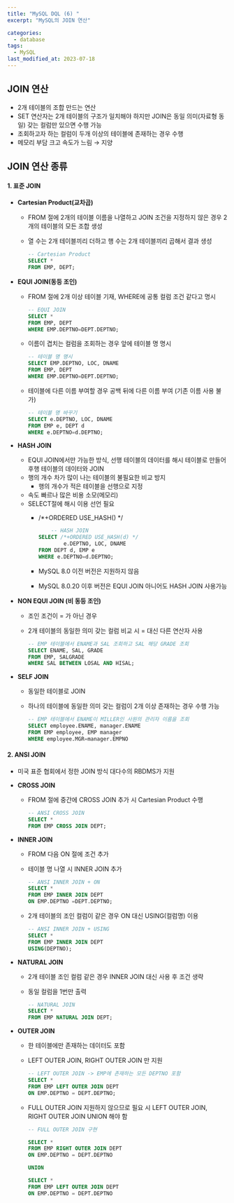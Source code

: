 ```yaml
---
title: "MySQL DQL (6) "
excerpt: "MySQL의 JOIN 연산"

categories:
  - database
tags:
  - MySQL
last_modified_at: 2023-07-18
---
```

## JOIN 연산

- 2개 테이블의 조합 만드는 연산
- SET 연산자는 2개 테이블의 구조가 일치해야 하지만 JOIN은 동일 의미(자료형 동일) 갖는 컬럼만 있으면 수행 가능
- 조회하고자 하는 컬럼이 두개 이상의 테이블에 존재하는 경우 수행
- 메모리 부담 크고 속도가 느림 → 지양

## JOIN 연산 종류
#### 1. 표준  JOIN
- **Cartesian Product(교차곱)**
    - FROM 절에 2개의 테이블 이름을 나열하고 JOIN 조건을 지정하지 않은 경우 2개의 테이블의 모든 조합 생성
    - 열 수는 2개 테이블끼리 더하고 행 수는 2개 테이블끼리 곱해서 결과 생성
        
        ```sql
        -- Cartesian Product
        SELECT *
        FROM EMP, DEPT;
        ```
        
- **EQUI JOIN(동등 조인)**
    - FROM 절에 2개 이상 테이블 기재, WHERE에 공통 컬럼 조건 같다고 명시
        
        ```sql
        -- EQUI JOIN
        SELECT *
        FROM EMP, DEPT
        WHERE EMP.DEPTNO=DEPT.DEPTNO;
        ```
        
    - 이름이 겹치는 컬럼을 조회하는 경우 앞에 테이블 명 명시
        
        ```sql
        -- 테이블 명 명시
        SELECT EMP.DEPTNO, LOC, DNAME
        FROM EMP, DEPT
        WHERE EMP.DEPTNO=DEPT.DEPTNO;
        ```
        
    - 테이블에 다른 이름 부여할 경우 공백 뒤에 다른 이름 부여 (기존 이름 사용 불가)
        
        ```sql
        -- 테이블 명 바꾸기
        SELECT e.DEPTNO, LOC, DNAME
        FROM EMP e, DEPT d
        WHERE e.DEPTNO=d.DEPTNO;
        ```
        
- **HASH JOIN**
    - EQUI JOIN에서만 가능한 방식, 선행 테이블의 데이터를 해시 테이블로 만들어 후행 테이블의 데이터와 JOIN
    - 행의 개수 차가 많이 나는 테이블의 불필요한 비교 방지
        - 행의 개수가 적은 테이블을 선행으로 지정
    - 속도 빠르나 많은 비용 소모(메모리)
    - SELECT절에 해시 이용 선언 필요
        - /*+ORDERED USE_HASH() */
            
            ```sql
                -- HASH JOIN
            SELECT /*+ORDERED USE_HASH(d) */
                    e.DEPTNO, LOC, DNAME
            FROM DEPT d, EMP e 
            WHERE e.DEPTNO=d.DEPTNO;
            ```
            
        - MySQL 8.0 이전 버전은 지원하지 않음
        - MySQL 8.0.20 이후 버전은 EQUI JOIN 아니어도 HASH JOIN 사용가능
- **NON EQUI JOIN (비 동등 조인)**
    - 조인 조건이 = 가 아닌 경우
    - 2개 테이블의 동일한 의미 갖는 컬럼 비교 시 = 대신 다른 연산자 사용
        
        ```sql
        -- EMP 테이블에서 ENAME과 SAL 조회하고 SAL 해당 GRADE 조회
        SELECT ENAME, SAL, GRADE
        FROM EMP, SALGRADE
        WHERE SAL BETWEEN LOSAL AND HISAL;
        ```
        
- **SELF JOIN**
    - 동일한 테이블로 JOIN
    - 하나의 테이블에 동일한 의미 갖는 컬럼이 2개 이상 존재하는 경우 수행 가능
        
        ```sql
        -- EMP 테이블에서 ENAME이 MILLER인 사원의 관리자 이름을 조회
        SELECT employee.ENAME, manager.ENAME 
        FROM EMP employee, EMP manager
        WHERE employee.MGR=manager.EMPNO
        ```
        
    
#### 2. ANSI JOIN
- 미국 표준 협회에서 정한 JOIN 방식 대다수의 RBDMS가 지원
- **CROSS JOIN**
    - FROM 절에 중간에 CROSS JOIN 추가 시 Cartesian Product 수행
        
        ```sql
        -- ANSI CROSS JOIN
        SELECT *
        FROM EMP CROSS JOIN DEPT;
        ```
        
- **INNER JOIN**
    - FROM 다음 ON 절에 조건 추가
    - 테이블 명 나열 시 INNER JOIN 추가
        
        ```sql
        -- ANSI INNER JOIN + ON
        SELECT *
        FROM EMP INNER JOIN DEPT
        ON EMP.DEPTNO =DEPT.DEPTNO;
        ```
        
    - 2개 테이블의 조인 컬럼이 같은 경우 ON 대신 USING(컬럼명) 이용
        
        ```sql
        -- ANSI INNER JOIN + USING
        SELECT *
        FROM EMP INNER JOIN DEPT
        USING(DEPTNO);
        ```
        
- **NATURAL JOIN**
    - 2개 테이블 조인 컬럼 같은 경우 INNER JOIN 대신 사용 후 조건 생략
    - 동일 컬럼을 1번만 출력
        
        ```sql
        -- NATURAL JOIN 
        SELECT *
        FROM EMP NATURAL JOIN DEPT;
        ```
        
- **OUTER JOIN**
    - 한 테이블에만 존재하는 데이터도 포함
    - LEFT OUTER JOIN, RIGHT OUTER JOIN 만 지원
        
        ```sql
        -- LEFT OUTER JOIN -> EMP에 존재하는 모든 DEPTNO 포함
        SELECT *
        FROM EMP LEFT OUTER JOIN DEPT
        ON EMP.DEPTNO = DEPT.DEPTNO;
        ```
        
    - FULL OUTER JOIN 지원하지 않으므로 필요 시 LEFT OUTER JOIN, RIGHT OUTER JOIN UNION 해야 함
        
        ```sql
        -- FULL OUTER JOIN 구현
        
        SELECT *
        FROM EMP RIGHT OUTER JOIN DEPT
        ON EMP.DEPTNO = DEPT.DEPTNO
        
        UNION 
        
        SELECT *
        FROM EMP LEFT OUTER JOIN DEPT
        ON EMP.DEPTNO = DEPT.DEPTNO
        ```